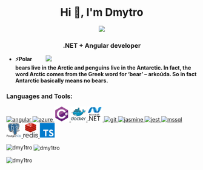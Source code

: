 <h1 align="center">Hi 👋, I'm Dmytro</h1>
<p align="center">
  <img src="https://github.com/Dmy1tro/Dmy1tro/assets/48723729/005f1557-05f2-4676-8a09-69d96fda73a9" height="200" />
</p>
<h3 align="center">.NET + Angular developer</h3>
<img align="right" width="400" src="https://encrypted-tbn0.gstatic.com/images?q=tbn:ANd9GcTWJXCfWtDYZWplIAAFkXa-Vn-6bTyMDoUxyUSkZmBa_ly1kfLcv-QsQa0w-Fs-arAyJi8&usqp=CAU">

- **⚡Polar bears live in the Arctic and penguins live in the Antarctic. In fact, the word Arctic comes from the Greek word for ‘bear’ – arkoúda. So in fact Antarctic basically means no bears.**

<p align="left">
</p>

<h3 align="left">Languages and Tools:</h3>
<p align="left"> <a href="https://angular.io" target="_blank" rel="noreferrer"> <img src="https://angular.io/assets/images/logos/angular/angular.svg" alt="angular" width="40" height="40"/> </a> <a href="https://azure.microsoft.com/en-in/" target="_blank" rel="noreferrer"> <img src="https://www.vectorlogo.zone/logos/microsoft_azure/microsoft_azure-icon.svg" alt="azure" width="40" height="40"/> </a> <a href="https://www.w3schools.com/cs/" target="_blank" rel="noreferrer"> <img src="https://raw.githubusercontent.com/devicons/devicon/master/icons/csharp/csharp-original.svg" alt="csharp" width="40" height="40"/> </a> <a href="https://www.docker.com/" target="_blank" rel="noreferrer"> <img src="https://raw.githubusercontent.com/devicons/devicon/master/icons/docker/docker-original-wordmark.svg" alt="docker" width="40" height="40"/> </a> <a href="https://dotnet.microsoft.com/" target="_blank" rel="noreferrer"> <img src="https://raw.githubusercontent.com/devicons/devicon/master/icons/dot-net/dot-net-original-wordmark.svg" alt="dotnet" width="40" height="40"/> </a> <a href="https://git-scm.com/" target="_blank" rel="noreferrer"> <img src="https://www.vectorlogo.zone/logos/git-scm/git-scm-icon.svg" alt="git" width="40" height="40"/> </a> <a href="https://jasmine.github.io/" target="_blank" rel="noreferrer"> <img src="https://www.vectorlogo.zone/logos/jasmine/jasmine-icon.svg" alt="jasmine" width="40" height="40"/> </a> <a href="https://jestjs.io" target="_blank" rel="noreferrer"> <img src="https://www.vectorlogo.zone/logos/jestjsio/jestjsio-icon.svg" alt="jest" width="40" height="40"/> </a> <a href="https://www.microsoft.com/en-us/sql-server" target="_blank" rel="noreferrer"> <img src="https://www.svgrepo.com/show/303229/microsoft-sql-server-logo.svg" alt="mssql" width="40" height="40"/> </a> <a href="https://www.postgresql.org" target="_blank" rel="noreferrer"> <img src="https://raw.githubusercontent.com/devicons/devicon/master/icons/postgresql/postgresql-original-wordmark.svg" alt="postgresql" width="40" height="40"/> </a> <a href="https://redis.io" target="_blank" rel="noreferrer"> <img src="https://raw.githubusercontent.com/devicons/devicon/master/icons/redis/redis-original-wordmark.svg" alt="redis" width="40" height="40"/> </a> <a href="https://www.typescriptlang.org/" target="_blank" rel="noreferrer"> <img src="https://raw.githubusercontent.com/devicons/devicon/master/icons/typescript/typescript-original.svg" alt="typescript" width="40" height="40"/> </a> </p>

<p><img align="left" src="https://github-readme-stats.vercel.app/api/top-langs?username=dmy1tro&show_icons=true&locale=en&layout=compact&theme=dark" alt="dmy1tro" /></p>

<p>&nbsp;<img align="center" src="https://github-readme-stats.vercel.app/api?username=dmy1tro&show_icons=true&locale=en&theme=dark" alt="dmy1tro" /></p>

<p><img align="center" src="https://github-readme-streak-stats.herokuapp.com/?user=dmy1tro&theme=dark" alt="dmy1tro" /></p>
